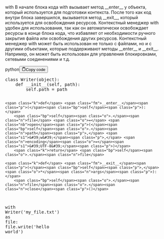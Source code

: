 <p>with
В начале блока кода with вызывает метод &#95;&#95;enter&#95;&#95; у объекта,
который используется для подготовки контекста.
После того как код внутри блока завершился, вызывается метод &#95;&#95;exit&#95;&#95;,
который используется для освобождения ресурсов.
Контекстный менеджер with удобен для использования,
так как он автоматически освобождает ресурсы в конце блока кода, что избавляет
от необходимости ручного закрытия файла или освобождения других ресурсов.
Контекстный менеджер with может быть использован не только с файлами,
но и с другими объектами, которые поддерживают методы &#95;&#95;enter&#95;&#95; и &#95;&#95;exit&#95;&#95;.
Например, он может быть использован для управления блокировками,
сетевыми соединениями и т.д.</p>
<div class="code-element"><div class="lang-line"><text>python</text><button class="copy-button" id="code480b" onclick="copyCode(code480, code480b)"><svg stroke="currentColor" fill="none" stroke-width="2" viewBox="0 0 24 24" stroke-linecap="round" stroke-linejoin="round" class="h-4 w-4" height="1em" width="1em" xmlns="http://www.w3.org/2000/svg"><path d="M16 4h2a2 2 0 0 1 2 2v14a2 2 0 0 1-2 2H6a2 2 0 0 1-2-2V6a2 2 0 0 1 2-2h2"></path><rect x="8" y="2" width="8" height="4" rx="1" ry="1"></rect></svg><text>Copy code</text></button></div><div class="code" id="code480"><div class="highlight"><pre><span></span><span class="k">class</span> <span class="nc">Writer</span><span class="p">(</span><span class="nb">object</span><span class="p">):</span>
    <span class="k">def</span> <span class="fm">__init__</span><span class="p">(</span><span class="bp">self</span><span class="p">,</span> <span class="n">path</span><span class="p">):</span>
        <span class="bp">self</span><span class="o">.</span><span class="n">path</span> <span class="o">=</span> <span class="n">path</span>

    <span class="k">def</span> <span class="fm">__enter__</span><span class="p">(</span><span class="bp">self</span><span class="p">):</span>
        <span class="bp">self</span><span class="o">.</span><span class="n">file</span> <span class="o">=</span> <span class="nb">open</span><span class="p">(</span><span class="bp">self</span><span class="o">.</span><span class="n">path</span><span class="p">,</span> <span class="s1">&#39;w&#39;</span><span class="p">,</span> <span class="n">encoding</span><span class="o">=</span><span class="s1">&#39;UTF-8&#39;</span><span class="p">)</span>
        <span class="k">return</span> <span class="bp">self</span><span class="o">.</span><span class="n">file</span>

    <span class="k">def</span> <span class="fm">__exit__</span><span class="p">(</span><span class="bp">self</span><span class="p">,</span> <span class="o">*</span><span class="n">args</span><span class="p">):</span>
        <span class="bp">self</span><span class="o">.</span><span class="n">file</span><span class="o">.</span><span class="n">close</span><span class="p">()</span>

<span class="k">with</span> <span class="n">Writer</span><span class="p">(</span><span class="s1">&#39;my_file.txt&#39;</span><span class="p">)</span> <span class="k">as</span> <span class="n">file</span><span class="p">:</span>
    <span class="n">file</span><span class="o">.</span><span class="n">write</span><span class="p">(</span><span class="s1">&#39;hello world&#39;</span><span class="p">)</span>
</pre></div></div></div>